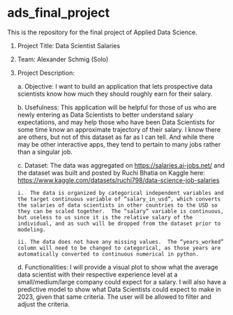 # ads_final_project
This is the repository for the final project of Applied Data Science.

1.	Project Title: Data Scientist Salaries
2.	Team: Alexander Schmig (Solo)
3.	Project Description:
    
    a.	Objective: I want to build an application that lets prospective data scientists know how much they should roughly earn for their salary.
    
    b.	Usefulness: This application will be helpful for those of us who are newly entering as Data Scientists to better understand salary expectations, and may help those who have been Data Scientists for some time know an approximate trajectory of their salary.  I know there are others, but not of this dataset as far as I can tell.  And while there may be other interactive apps, they tend to pertain to many jobs rather than a singular job.
    
    c.	Dataset: The data was aggregated on https://salaries.ai-jobs.net/ and the dataset was built and posted by Ruchi Bhatia on Kaggle here: https://www.kaggle.com/datasets/ruchi798/data-science-job-salaries
        
        i.	The data is organized by categorical independent variables and the target continuous variable of “salary_in_usd”, which converts the salaries of data scientists in other countries to the USD so they can be scaled together.  The “salary” variable is continuous, but useless to us since it is the relative salary of the individual, and as such will be dropped from the dataset prior to modeling.
        
        ii.	The data does not have any missing values.  The “years_worked” column will need to be changed to categorical, as those years are automatically converted to continuous numerical in python.
    
    d.	Functionalities: I will provide a visual plot to show what the average data scientist with their respective experience level at a small/medium/large company could expect for a salary.  I will also have a predictive model to show what Data Scientists could expect to make in 2023, given that same criteria.  The user will be allowed to filter and adjust the criteria.

